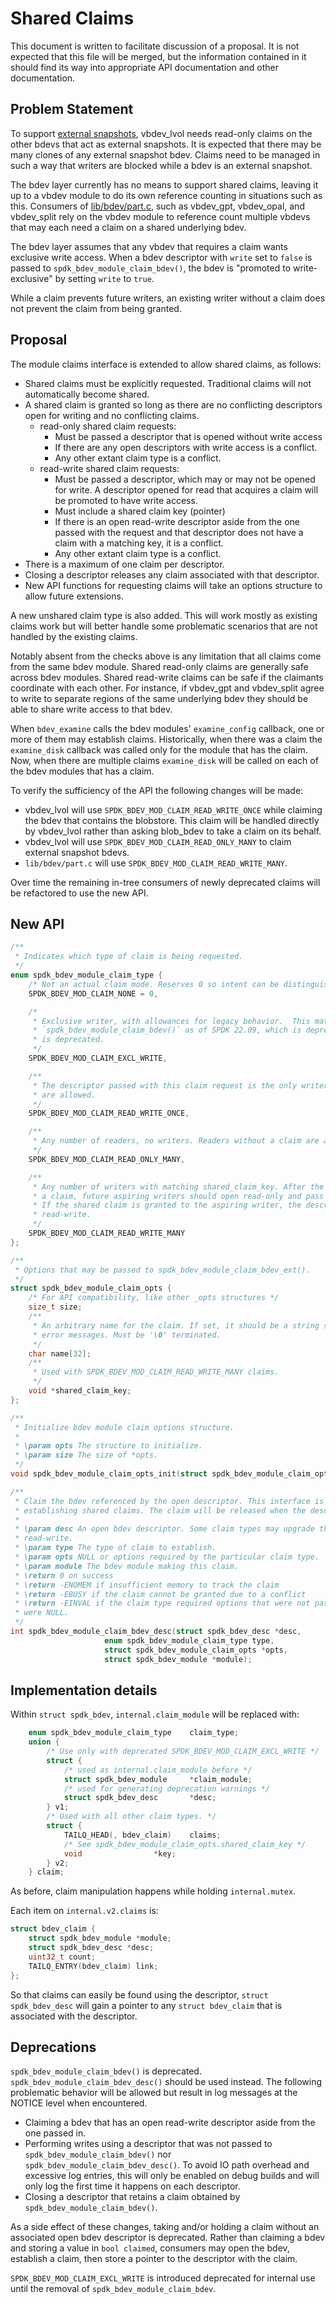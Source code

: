 # Shared Claims

This document is written to facilitate discussion of a proposal. It is not expected that this file
will be merged, but the information contained in it should find its way into appropriate API
documentation and other documentation.

## Problem Statement

To support [external snapshots](https://review.spdk.io/gerrit/c/spdk/spdk/+/11643), vbdev_lvol needs
read-only claims on the other bdevs that act as external snapshots. It is expected that there may be
many clones of any external snapshot bdev. Claims need to be managed in such a way that writers are
blocked while a bdev is an external snapshot.

The bdev layer currently has no means to support shared claims, leaving it up to a vbdev module to
do its own reference counting in situations such as this. Consumers of
[lib/bdev/part.c](../lib/bdev/part.c), such as vbdev_gpt, vbdev_opal, and vbdev_split rely on the
vbdev module to reference count multiple vbdevs that may each need a claim on a shared underlying
bdev.

The bdev layer assumes that any vbdev that requires a claim wants exclusive write access. When a
bdev descriptor with `write` set to `false` is passed to `spdk_bdev_module_claim_bdev()`, the bdev
is "promoted to write-exclusive" by setting `write` to `true`.

While a claim prevents future writers, an existing writer without a claim does not prevent the claim
from being granted.

## Proposal

The module claims interface is extended to allow shared claims, as follows:

 * Shared claims must be explicitly requested. Traditional claims will not automatically become
   shared.
 * A shared claim is granted so long as there are no conflicting descriptors open for writing and no
   conflicting claims.
   - read-only shared claim requests:
     * Must be passed a descriptor that is opened without write access
     * If there are any open descriptors with write access is a conflict.
     * Any other extant claim type is a conflict.
   - read-write shared claim requests:
     * Must be passed a descriptor, which may or may not be opened for write. A descriptor opened
       for read that acquires a claim will be promoted to have write access.
     * Must include a shared claim key (pointer)
     * If there is an open read-write descriptor aside from the one passed with the request and that
       descriptor does not have a claim with a matching key, it is a conflict.
     * Any other extant claim type is a conflict.
 * There is a maximum of one claim per descriptor.
 * Closing a descriptor releases any claim associated with that descriptor.
 * New API functions for requesting claims will take an options structure to allow future
   extensions.

A new unshared claim type is also added. This will work mostly as existing claims work but will
better handle some problematic scenarios that are not handled by the existing claims.

Notably absent from the checks above is any limitation that all claims come from the same bdev
module. Shared read-only claims are generally safe across bdev modules. Shared read-write claims can
be safe if the claimants coordinate with each other. For instance, if vbdev_gpt and vbdev_split
agree to write to separate regions of the same underlying bdev they should be able to share write
access to that bdev.

When `bdev_examine` calls the bdev modules' `examine_config` callback, one or more of them may
establish claims. Historically, when there was a claim the `examine_disk` callback was called only
for the module that has the claim. Now, when there are multiple claims `examine_disk` will be called
on each of the bdev modules that has a claim.

To verify the sufficiency of the API the following changes will be made:

 - vbdev_lvol will use `SPDK_BDEV_MOD_CLAIM_READ_WRITE_ONCE` while claiming the bdev that contains
   the blobstore. This claim will be handled directly by vbdev_lvol rather than asking blob_bdev to
   take a claim on its behalf.
 - vbdev_lvol will use `SPDK_BDEV_MOD_CLAIM_READ_ONLY_MANY` to claim external snapshot bdevs.
 - `lib/bdev/part.c` will use `SPDK_BDEV_MOD_CLAIM_READ_WRITE_MANY`.

Over time the remaining in-tree consumers of newly deprecated claims will be refactored to use the
new API.

## New API

```c
/**
 * Indicates which type of claim is being requested.
 */
enum spdk_bdev_module_claim_type {
	/* Not an actual claim mode. Reserves 0 so intent can be distinguished from calloc(). */
	SPDK_BDEV_MOD_CLAIM_NONE = 0,

	/*
	 * Exclusive writer, with allowances for legacy behavior.  This matches the behavior of
	 * `spdk_bdev_module_claim_bdev()` as of SPDK 22.09, which is deprecated.  This claim type
	 * is deprecated.
	 */
	SPDK_BDEV_MOD_CLAIM_EXCL_WRITE,

	/**
	 * The descriptor passed with this claim request is the only writer. Other claimless readers
	 * are allowed.
	 */
	SPDK_BDEV_MOD_CLAIM_READ_WRITE_ONCE,

	/**
	 * Any number of readers, no writers. Readers without a claim are allowed.
	 */
	SPDK_BDEV_MOD_CLAIM_READ_ONLY_MANY,

	/**
	 * Any number of writers with matching shared_claim_key. After the first writer establishes
	 * a claim, future aspiring writers should open read-only and pass the read-only descriptor.
	 * If the shared claim is granted to the aspiring writer, the descriptor will be upgraded to
	 * read-write.
	 */
	SPDK_BDEV_MOD_CLAIM_READ_WRITE_MANY
};

/**
 * Options that may be passed to spdk_bdev_module_claim_bdev_ext().
 */
struct spdk_bdev_module_claim_opts {
	/* For API compatibility, like other _opts structures */
	size_t size;
	/**
	 * An arbitrary name for the claim. If set, it should be a string suitable for printing in
	 * error messages. Must be '\0' terminated.
	 */
	char name[32];
	/**
	 * Used with SPDK_BDEV_MOD_CLAIM_READ_WRITE_MANY claims.
	 */
	void *shared_claim_key;
};

/**
 * Initialize bdev module claim options structure.
 *
 * \param opts The structure to initialize.
 * \param size The size of *opts.
 */
void spdk_bdev_module_claim_opts_init(struct spdk_bdev_module_claim_opts *opts, size_t size);

/**
 * Claim the bdev referenced by the open descriptor. This interface is typically used for
 * establishing shared claims. The claim will be released when the descriptor is closed.
 *
 * \param desc An open bdev descriptor. Some claim types may upgrade this from read-only to
 * read-write.
 * \param type The type of claim to establish.
 * \param opts NULL or options required by the particular claim type.
 * \param module The bdev module making this claim.
 * \return 0 on success
 * \return -ENOMEM if insufficient memory to track the claim
 * \return -EBUSY if the claim cannot be granted due to a conflict
 * \return -EINVAL if the claim type required options that were not passed or required parameters
 * were NULL.
 */
int spdk_bdev_module_claim_bdev_desc(struct spdk_bdev_desc *desc,
				     enum spdk_bdev_module_claim_type type,
				     struct spdk_bdev_module_claim_opts *opts,
				     struct spdk_bdev_module *module);

```

## Implementation details

Within `struct spdk_bdev`, `internal.claim_module` will be replaced with:

```c
	enum spdk_bdev_module_claim_type	claim_type;
	union {
		/* Use only with deprecated SPDK_BDEV_MOD_CLAIM_EXCL_WRITE */
		struct {
			/* used as internal.claim_module before */
			struct spdk_bdev_module		*claim_module;
			/* used for generating deprecation warnings */
			struct spdk_bdev_desc		*desc;
		} v1;
		/* Used with all other claim types. */
		struct {
			TAILQ_HEAD(, bdev_claim)	claims;
			/* See spdk_bdev_module_claim_opts.shared_claim_key */
			void				*key;
		} v2;
	} claim;
```

As before, claim manipulation happens while holding `internal.mutex`.

Each item on `internal.v2.claims` is:

```c
struct bdev_claim {
	struct spdk_bdev_module *module;
	struct spdk_bdev_desc *desc;
	uint32_t count;
	TAILQ_ENTRY(bdev_claim) link;
};
```

So that claims can easily be found using the descriptor, `struct spdk_bdev_desc` will gain a pointer
to any `struct bdev_claim` that is associated with the descriptor.

## Deprecations

`spdk_bdev_module_claim_bdev()` is deprecated. `spdk_bdev_module_claim_bdev_desc()` should be used
instead. The following problematic behavior will be allowed but result in log messages at the NOTICE
level when encountered.

 - Claiming a bdev that has an open read-write descriptor aside from the one passed in.
 - Performing writes using a descriptor that was not passed to `spdk_bdev_module_claim_bdev()` nor
   `spdk_bdev_module_claim_bdev_desc()`. To avoid IO path overhead and excessive log entries, this
   will only be enabled on debug builds and will only log the first time it happens on each
   descriptor.
 - Closing a descriptor that retains a claim obtained by `spdk_bdev_module_claim_bdev()`.

As a side effect of these changes, taking and/or holding a claim without an associated open bdev
descriptor is deprecated. Rather than claiming a bdev and storing a value in `bool claimed`,
consumers may open the bdev, establish a claim, then store a pointer to the descriptor with the
claim.

`SPDK_BDEV_MOD_CLAIM_EXCL_WRITE` is introduced deprecated for internal use until the removal of
`spdk_bdev_module_claim_bdev`.

